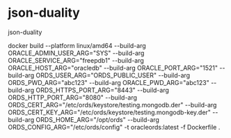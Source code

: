 # json-duality
json-duality


docker build --platform linux/amd64 --build-arg ORACLE_ADMIN_USER_ARG="SYS" --build-arg ORACLE_SERVICE_ARG="freepdb1" --build-arg ORACLE_HOST_ARG="oracledb" --build-arg ORACLE_PORT_ARG="1521" --build-arg ORDS_USER_ARG="ORDS_PUBLIC_USER" --build-arg ORDS_PWD_ARG="abc123" --build-arg ORACLE_PWD_ARG="abc123" --build-arg ORDS_HTTPS_PORT_ARG="8443" --build-arg ORDS_HTTP_PORT_ARG="8080" --build-arg ORDS_CERT_ARG="/etc/ords/keystore/testing.mongodb.der" --build-arg ORDS_CERT_KEY_ARG="/etc/ords/keystore/testing.mongodb-key.der" --build-arg ORDS_HOME_ARG="/opt/ords" --build-arg ORDS_CONFIG_ARG="/etc/ords/config" -t oracleords:latest -f Dockerfile .